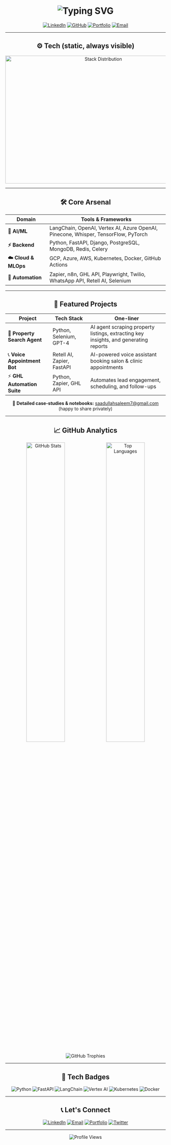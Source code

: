 <div align="center">

# <img src="https://readme-typing-svg.herokuapp.com?font=Fira+Code&size=35&duration=3000&pause=1000&color=00D4FF&center=true&vCenter=true&width=600&lines=AI+Developer+%7C+Automation+Expert;Building+Intelligent+Solutions;Transforming+Business+with+AI" alt="Typing SVG" />

[![LinkedIn](https://img.shields.io/badge/LinkedIn-0077B5?style=for-the-badge&logo=linkedin&logoColor=white)](https://linkedin.com/in/saadullah-bin-saleem)
[![GitHub](https://img.shields.io/badge/GitHub-100000?style=for-the-badge&logo=github&logoColor=white)](https://github.com/saadsaleem01)
[![Portfolio](https://img.shields.io/badge/Portfolio-FF5722?style=for-the-badge&logo=todoist&logoColor=white)](https://yourportfolio.com)
[![Email](https://img.shields.io/badge/Email-D14836?style=for-the-badge&logo=gmail&logoColor=white)](mailto:saadullahsaleem7@gmail.com)

---

## ⚙️ Tech (static, always visible)

<img src="https://quickchart.io/chart?c={type:'pie',data:{labels:['Python','LangChain / LLMs','GCP + Azure','FastAPI + Django','DevOps + CI/CD'],datasets:[{data:[40,20,15,15,10],backgroundColor:['#3776ab','#8B5CF6','#4285F4','#FF6B35','#FF4444']}]},options:{plugins:{legend:{position:'right',labels:{color:'white',font:{size:14}}},title:{display:true,text:'Stack Distribution',color:'white',font:{size:18,weight:'bold'}}},responsive:true}}" alt="Stack Distribution" width="600" height="400"/>

---

## 🛠️ Core Arsenal

| Domain | Tools & Frameworks |
|--------|-------------------|
| **🤖 AI/ML** | LangChain, OpenAI, Vertex AI, Azure OpenAI, Pinecone, Whisper, TensorFlow, PyTorch |
| **⚡ Backend** | Python, FastAPI, Django, PostgreSQL, MongoDB, Redis, Celery |
| **☁️ Cloud & MLOps** | GCP, Azure, AWS, Kubernetes, Docker, GitHub Actions |
| **🔄 Automation** | Zapier, n8n, GHL API, Playwright, Twilio, WhatsApp API, Retell AI, Selenium |

---

## 🚀 Featured Projects

| Project | Tech Stack | One-liner |
|---------|------------|-----------|
| 🤖 **Property Search Agent** | Python, Selenium, GPT-4 | AI agent scraping property listings, extracting key insights, and generating reports |
| 📞 **Voice Appointment Bot** | Retell AI, Zapier, FastAPI | AI-powered voice assistant booking salon & clinic appointments |
| ⚡ **GHL Automation Suite** | Python, Zapier, GHL API | Automates lead engagement, scheduling, and follow-ups |


📄 **Detailed case-studies & notebooks:** [saadullahsaleem7@gmail.com](mailto:saadullahsaleem7@gmail.com) (happy to share privately)

---

## 📈 GitHub Analytics

<div align="center">
  <img src="https://github-readme-stats.vercel.app/api?username=saadsaleem01&show_icons=true&theme=dark&hide_border=true&count_private=true" alt="GitHub Stats" width="49%"/>
  <img src="https://github-readme-stats.vercel.app/api/top-langs/?username=saadsaleem01&layout=compact&theme=dark&hide_border=true" alt="Top Languages" width="49%"/>
</div>

<div align="center">
  <img src="https://github-profile-trophy.vercel.app/?username=saadsaleem01&theme=darkhub&no-frame=true&column=7" alt="GitHub Trophies" />
</div>

---


## 🎯 Tech Badges

![Python](https://img.shields.io/badge/Python-3776AB?style=flat-square&logo=python&logoColor=white)
![FastAPI](https://img.shields.io/badge/FastAPI-009688?style=flat-square&logo=fastapi&logoColor=white)
![LangChain](https://img.shields.io/badge/LangChain-1C3C3C?style=flat-square&logo=langchain&logoColor=white)
![Vertex AI](https://img.shields.io/badge/Vertex_AI-4285F4?style=flat-square&logo=google-cloud&logoColor=white)
![Kubernetes](https://img.shields.io/badge/Kubernetes-326CE5?style=flat-square&logo=kubernetes&logoColor=white)
![Docker](https://img.shields.io/badge/Docker-2496ED?style=flat-square&logo=docker&logoColor=white)

---

## 📞 Let's Connect

<div align="center">

[![LinkedIn](https://img.shields.io/badge/LinkedIn-Connect-blue?style=for-the-badge&logo=linkedin)](https://linkedin.com/in/saadullah-bin-saleem)
[![Email](https://img.shields.io/badge/Email-Contact-red?style=for-the-badge&logo=gmail)](mailto:ssaadullahsaleem7@gmail.com)
[![Portfolio](https://img.shields.io/badge/Portfolio-Visit-orange?style=for-the-badge&logo=todoist)](https://yourportfolio.com)
[![Twitter](https://img.shields.io/badge/Twitter-Follow-1DA1F2?style=for-the-badge&logo=twitter)](https://twitter.com/saadsaleem01)

</div>

---

<div align="center">
  <img src="https://komarev.com/ghpvc/?username=saadsaleem01&style=flat-square&color=blue" alt="Profile Views" />
</div>

</div>
